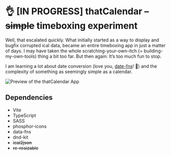 # 👌 [IN PROGRESS] thatCalendar – ~~simple~~ timeboxing experiment

Well, that escalated quickly. What initially started as a way to display and bugfix corrupted ical data, became an entire timeboxing app in just a matter of days. I may have taken the whole scratching-your-own-itch (= building-my-own-tools) thing a bit too far. But then again: It’s too much fun to stop.

I am learning a lot about date conversion (love you, [date-fns](https://github.com/date-fns/)! 💜) and the complexity of something as seemingly simple as a calendar.

![Preview of the thatCalendar App](https://repository-images.githubusercontent.com/980867376/2efc107d-63bf-41c4-a5a3-6c92abe2abd4)

## Dependencies

- Vite
- TypeScript
- SASS
- phosphor-icons
- data-fns
- dnd-kit
- ~~ical2json~~
- ~~re-resizable~~
